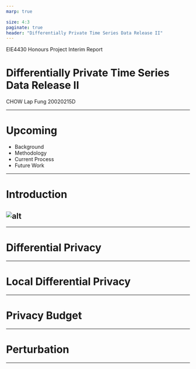 ```yaml
---
marp: true

size: 4:3
paginate: true
header: "Differentially Private Time Series Data Release II"
---
```


<!-- _paginate: false -->
<!-- _header: "" -->

EIE4430 Honours Project
Interim Report

# Differentially Private Time Series Data Release II

CHOW Lap Fung
20020215D

---

# Upcoming

-   Background
-   Methodology
-   Current Process
-   Future Work

---

<!-- _footer: "Background" -->

# Introduction

## ![alt](https://stickershop.line-scdn.net/stickershop/v1/sticker/445401387/iPhone/sticker_animation@2x.png)

---

# Differential Privacy

---

# Local Differential Privacy

---

# Privacy Budget

---

# Perturbation

---
